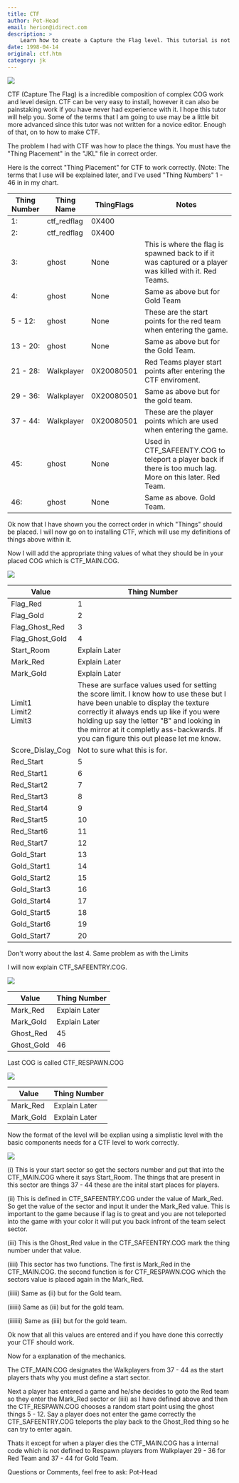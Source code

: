 ```yaml
---
title: CTF
author: Pot-Head
email: herion@idirect.com
description: >
    Learn how to create a Capture the Flag level. This tutorial is not geared towards novice editors. Please be familiar with adding and using cogs before attempting to create a CTF level. 
date: 1998-04-14
original: ctf.htm
category: jk
---
```


![](Ctf1.jpg)

CTF (Capture The Flag) is a incredible composition of complex COG work
and level design. CTF can be very easy to install, however it can also
be painstaking work if you have never had experience with it. I hope
this tutor will help you. Some of the terms that I am going to use may
be a little bit more advanced since this tutor was not written for a
novice editor. Enough of that, on to how to make CTF.  
  
The problem I had with CTF was how to place the things. You must have
the "Thing Placement" in the "JKL" file in correct order.  
  
Here is the correct "Thing Placement" for CTF to work correctly. (Note:
The terms that I use will be explained later, and I've used "Thing
Numbers" 1 - 46 in in my chart.  
  

| **Thing Number** | **Thing Name** | **ThingFlags** | **Notes**                                                                                                   |
| ---------------- | -------------- | -------------- | ----------------------------------------------------------------------------------------------------------- |
| 1:               | ctf\_redflag   | 0X400          |                                                                                                             |
| 2:               | ctf\_redflag   | 0X400          |                                                                                                             |
| 3:               | ghost          | None           | This is where the flag is spawned back to if it was captured or a player was killed with it. Red Teams.     |
| 4:               | ghost          | None           | Same as above but for Gold Team                                                                             |
| 5 - 12:          | ghost          | None           | These are the start points for the red team when entering the game.                                         |
| 13 - 20:         | ghost          | None           | Same as above but for the Gold Team.                                                                        |
| 21 - 28:         | Walkplayer     | 0X20080501     | Red Teams player start points after entering the CTF enviroment.                                            |
| 29 - 36:         | Walkplayer     | 0X20080501     | Same as above but for the gold team.                                                                        |
| 37 - 44:         | Walkplayer     | 0X20080501     | These are the player points which are used when entering the game.                                          |
| 45:              | ghost          | None           | Used in CTF\_SAFEENTY.COG to teleport a player back if there is too much lag. More on this later. Red Team. |
| 46:              | ghost          | None           | Same as above. Gold Team.                                                                                   |

Ok now that I have shown you the correct order in which "Things" should
be placed. I will now go on to installing CTF, which will use my
definitions of things above within it.  
  
Now I will add the appropriate thing values of what they should be in
your placed COG which is CTF\_MAIN.COG.  

![](Ctf2.jpg)

  
  

| **Value**          | **Thing Number**              |
| ------------------ | ----------------------------- |
| Flag\_Red          | 1                             |
| Flag\_Gold         | 2                             |
| Flag\_Ghost\_Red   | 3                             |
| Flag\_Ghost\_Gold  | 4                             |
| Start\_Room        | Explain Later                 |
| Mark\_Red          | Explain Later                 |
| Mark\_Gold         | Explain Later                 |
| Limit1<br/>Limit2<br/>Limit3 | These are surface values used for setting the score limit. I know how to use these but I have been unable to display the texture correctly it always ends up like if you were holding up say the letter "B" and looking in the mirror at it completly ass-backwards. If you can figure this out please let me know. |
| Score\_Dislay\_Cog | Not to sure what this is for. |
| Red\_Start         | 5                             |
| Red\_Start1        | 6                             |
| Red\_Start2        | 7                             |
| Red\_Start3        | 8                             |
| Red\_Start4        | 9                             |
| Red\_Start5        | 10                            |
| Red\_Start6        | 11                            |
| Red\_Start7        | 12                            |
| Gold\_Start        | 13                            |
| Gold\_Start1       | 14                            |
| Gold\_Start2       | 15                            |
| Gold\_Start3       | 16                            |
| Gold\_Start4       | 17                            |
| Gold\_Start5       | 18                            |
| Gold\_Start6       | 19                            |
| Gold\_Start7       | 20                            |

Don't worry about the last 4. Same problem as with the Limits  
  
I will now explain CTF\_SAFEENTRY.COG.  
  
![](Ctf3.jpg)  
  
| **Value**   | **Thing Number** |
| ----------- | ---------------- |
| Mark\_Red   | Explain Later    |
| Mark\_Gold  | Explain Later    |
| Ghost\_Red  | 45               |
| Ghost\_Gold | 46               |

Last COG is called CTF\_RESPAWN.COG  
  
![](Ctf4.jpg)  
  
| **Value**  | **Thing Number** |
| ---------- | ---------------- |
| Mark\_Red  | Explain Later    |
| Mark\_Gold | Explain Later    |

  
Now the format of the level will be explian using a simplistic level
with the basic components needs for a CTF level to work correctly.  
  
![](Ctf5.jpg)  
  
(i) This is your start sector so get the sectors number and put that
into the CTF\_MAIN.COG where it says Start\_Room. The things that are
present in this sector are things 37 - 44 these are the inital start
places for players.  
  
(ii) This is defined in CTF\_SAFEENTRY.COG under the value of Mark\_Red.
So get the value of the sector and input it under the Mark\_Red value.
This is important to the game because if lag is to great and you are not
teleported into the game with your color it will put you back infront of
the team select sector.  
  
(iii) This is the Ghost\_Red value in the CTF\_SAFEENTRY.COG mark the
thing number under that value.  
  
(iiii) This sector has two functions. The first is Mark\_Red in the
CTF\_MAIN.COG. the second function is for CTF\_RESPAWN.COG which the
sectors value is placed again in the Mark\_Red.  
  
(iiiii) Same as (ii) but for the Gold team.  
  
(iiiiii) Same as (iii) but for the gold team.  
  
(iiiiiii) Same as (iiii) but for the gold team.  
  
Ok now that all this values are entered and if you have done this
correctly your CTF should work.  
  
Now for a explanation of the mechanics.  
  
The CTF\_MAIN.COG designates the Walkplayers from 37 - 44 as the start
players thats why you must define a start sector.  
  
Next a player has entered a game and he/she decides to goto the Red team
so they enter the Mark\_Red sector or (iiii) as I have defined above and
then the CTF\_RESPAWN.COG chooses a random start point using the ghost
things 5 - 12. Say a player does not enter the game correctly the
CTF\_SAFEENTRY.COG teleports the play back to the Ghost\_Red thing so he
can try to enter again.  
  
Thats it except for when a player dies the CTF\_MAIN.COG has a internal
code which is not defined to Respawn players from Walkplayer 29 - 36 for
Red Team and 37 - 44 for Gold Team.  
  
Questions or Comments, feel free to ask: Pot-Head
